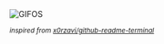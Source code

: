 <div align="justify">
<picture>
    <source media="(prefers-color-scheme: dark)" srcset="https://i.ibb.co/VgsLT95/output-gif.gif">
    <source media="(prefers-color-scheme: light)" srcset="https://i.ibb.co/VgsLT95/output-gif.gif">
    <img alt="GIFOS" src="https://i.ibb.co/VgsLT95/output-gif.gif">
</picture>

<sub><i>inspired from [x0rzavi/github-readme-terminal](https://github.com/x0rzavi/github-readme-terminal)</i></sub>

</div>

<!-- Image deletion URL: https://ibb.co/jyS8Dfs/8ea36430ea1351c5859198bdd0a2d5ee -->